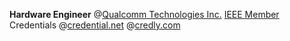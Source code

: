 **Hardware Engineer** @[Qualcomm Technologies Inc.](https://www.qualcomm.com/products/mobile-computing)
[IEEE Member](https://ieee-collabratec.ieee.org/app/p/ShashankVM?slv=true)
Credentials @[credential.net](https://www.credential.net/profile/shashankvm133/wallet) @[credly.com](https://www.credly.com/users/shashank-v-m)




